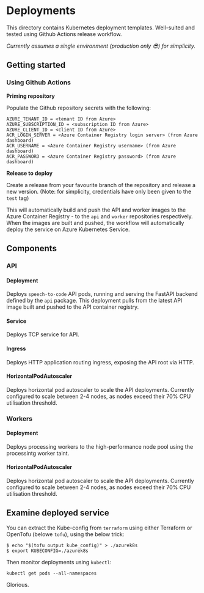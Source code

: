 # Deployments

This directory contains Kubernetes deployment templates. Well-suited and tested using Github Actions release workflow.

*Currently assumes a single environment (production only 😎) for simplicity.*

## Getting started

### Using Github Actions


**Priming repository**

Populate the Github repository secrets with the following:

```
AZURE_TENANT_ID = <tenant ID from Azure>
AZURE_SUBSCRIPTION_ID = <subscription ID from Azure>
AZURE_CLIENT_ID = <client ID from Azure>
ACR_LOGIN_SERVER = <Azure Container Registry login server> (from Azure dashboard)
ACR_USERNAME = <Azure Container Registry username> (from Azure dashboard)
ACR_PASSWORD = <Azure Container Registry password> (from Azure dashboard)
```

**Release to deploy**

Create a release from your favourite branch of the repository and release a new version. (Note: for simplicity, credentials have only been given to the `test` tag)

This will automatically build and push the API and worker images to the Azure Container Registry - to the `api` and `worker` repositories respectively. When the images are built and pushed, the workflow will automatically deploy the service on Azure Kubernetes Service.


## Components

### API

#### Deployment

Deploys `speech-to-code` API pods, running and serving the FastAPI backend defined by the `api` package. This deployment pulls from the latest API image built and pushed to the API container registry.

#### Service

Deploys TCP service for API.

#### Ingress

Deploys HTTP application routing ingress, exposing the API root via HTTP.

#### HorizontalPodAutoscaler

Deploys horizontal pod autoscaler to scale the API deployments. Currently configured to scale between 2-4 nodes, as nodes exceed their 70% CPU utilisation threshold.

### Workers

#### Deployment

Deploys processing workers to the high-performance node pool using the processintg worker taint.

#### HorizontalPodAutoscaler

Deploys horizontal pod autoscaler to scale the API deployments. Currently configured to scale between 2-4 nodes, as nodes exceed their 70% CPU utilisation threshold.


## Examine deployed service

You can extract the Kube-config from `terraform` using either Terraform or OpenTofu (belowe `tofu`), using the below trick:

```
$ echo "$(tofu output kube_config)" > ./azurek8s
$ export KUBECONFIG=./azurek8s
```

Then monitor deployments using `kubectl`:

```
kubectl get pods --all-namespaces
```

Glorious.
